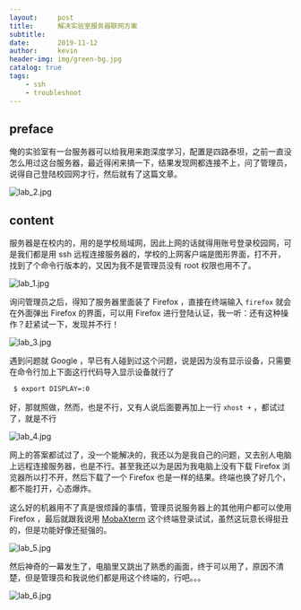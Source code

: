 ```yaml
---
layout:     post
title:      解决实验室服务器联网方案
subtitle:   
date:       2019-11-12
author:     kevin
header-img: img/green-bg.jpg
catalog: true
tags:
    - ssh
    - troubleshoot
---
```




## preface



俺的实验室有一台服务器可以给我用来跑深度学习，配置是四路泰坦，之前一直没怎么用过这台服务器，最近得闲来搞一下，结果发现网都连接不上，问了管理员，说得自己登陆校园网才行，然后就有了这篇文章。



![lab_2.jpg](https://i.loli.net/2019/11/12/Lot4EwdAXkzFD1B.jpg)



## content



服务器是在校内的，用的是学校局域网，因此上网的话就得用账号登录校园网，可是我们都是用 ssh 远程连接服务器的，学校的上网客户端是图形界面，打不开，找到了个命令行版本的，又因为我不是管理员没有 root 权限也用不了。



![lab_1.jpg](https://i.loli.net/2019/11/12/KlwXIfryscOYxF6.jpg)



询问管理员之后，得知了服务器里面装了 Firefox ，直接在终端输入 `firefox` 就会在外面弹出 Firefox 的界面，可以用 Firefox 进行登陆认证，我一听：还有这种操作？赶紧试一下，发现并不行！



![lab_3.jpg](https://i.loli.net/2019/11/12/pY2W8nPSRlIFc76.jpg)



遇到问题就 Google ，早已有人碰到过这个问题，说是因为没有显示设备，只需要在命令行加上下面这行代码导入显示设备就行了



```bash
 $ export DISPLAY=:0
```



好，那就照做，然而，也是不行，又有人说后面要再加上一行 `xhost +` ，都试过了，就是不行



![lab_4.jpg](https://i.loli.net/2019/11/12/usMHAxKpBz3F7U5.jpg)



网上的答案都试过了，没一个能解决的，我还以为是我自己的问题，又去别人电脑上远程连接服务器，也是不行。甚至我还以为是因为我电脑上没有下载 Firefox 浏览器所以打不开，然后下载了一个 Firefox 也是一样的结果。终端也换了好几个，都不能打开，心态爆炸。



这么好的机器用不了真是很烦躁的事情，管理员说服务器上的其他用户都可以使用 Firefox ，最后就跟我说用 [MobaXterm](https://mobaxterm.mobatek.net/) 这个终端登录试试，虽然这玩意长得挺丑的，但是功能好像还挺强的。



![lab_5.jpg](https://i.loli.net/2019/11/12/CDGA5hFk8twVBgX.jpg)



然后神奇的一幕发生了，电脑里又跳出了熟悉的画面，终于可以用了，原因不清楚，但是管理员和我说他们都是用这个终端的，行吧。。。



![lab_6.jpg](https://i.loli.net/2019/11/12/MHWloPtA6Kn7Q8N.jpg)



